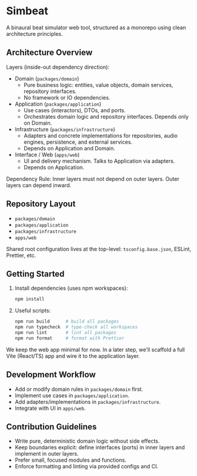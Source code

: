 # Simbeat

A binaural beat simulator web tool, structured as a monorepo using clean architecture principles.

## Architecture Overview

Layers (inside-out dependency direction):

- Domain (`packages/domain`)
  - Pure business logic: entities, value objects, domain services, repository interfaces.
  - No framework or IO dependencies.
- Application (`packages/application`)
  - Use cases (interactors), DTOs, and ports.
  - Orchestrates domain logic and repository interfaces. Depends only on Domain.
- Infrastructure (`packages/infrastructure`)
  - Adapters and concrete implementations for repositories, audio engines, persistence, and external services.
  - Depends on Application and Domain.
- Interface / Web (`apps/web`)
  - UI and delivery mechanism. Talks to Application via adapters.
  - Depends on Application.

Dependency Rule: Inner layers must not depend on outer layers. Outer layers can depend inward.

## Repository Layout

- `packages/domain`
- `packages/application`
- `packages/infrastructure`
- `apps/web`

Shared root configuration lives at the top-level: `tsconfig.base.json`, ESLint, Prettier, etc.

## Getting Started

1. Install dependencies (uses npm workspaces):
   ```bash
   npm install
   ```
2. Useful scripts:
   ```bash
   npm run build      # build all packages
   npm run typecheck  # type-check all workspaces
   npm run lint       # lint all packages
   npm run format     # format with Prettier
   ```

We keep the web app minimal for now. In a later step, we'll scaffold a full Vite (React/TS) app and wire it to the application layer.

## Development Workflow

- Add or modify domain rules in `packages/domain` first.
- Implement use cases in `packages/application`.
- Add adapters/implementations in `packages/infrastructure`.
- Integrate with UI in `apps/web`.

## Contribution Guidelines

- Write pure, deterministic domain logic without side effects.
- Keep boundaries explicit: define interfaces (ports) in inner layers and implement in outer layers.
- Prefer small, focused modules and functions.
- Enforce formatting and linting via provided configs and CI.
